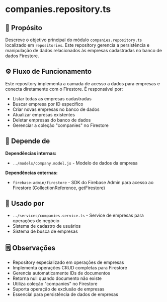 # companies.repository.ts

## 📘 Propósito
Descreve o objetivo principal do módulo `companies.repository.ts` localizado em `repositories`. Este repository gerencia a persistência e manipulação de dados relacionados às empresas cadastradas no banco de dados Firestore.

## ⚙️ Fluxo de Funcionamento
Este repository implementa a camada de acesso a dados para empresas e conecta diretamente com o Firestore. É responsável por:
- Listar todas as empresas cadastradas
- Buscar empresa por ID específico
- Criar novas empresas no banco de dados
- Atualizar empresas existentes
- Deletar empresas do banco de dados
- Gerenciar a coleção "companies" no Firestore

## 🔗 Depende de
**Dependências internas:**
- `../models/company.model.js` - Modelo de dados da empresa

**Dependências externas:**
- `firebase-admin/firestore` - SDK do Firebase Admin para acesso ao Firestore (CollectionReference, getFirestore)

## 🧩 Usado por
- `../services/companies.service.ts` - Service de empresas para operações de negócio
- Sistema de cadastro de usuários
- Sistema de busca de empresas

## 🗒️ Observações
- Repository especializado em operações de empresas
- Implementa operações CRUD completas para Firestore
- Gerencia automaticamente IDs de documentos
- Retorna null quando documento não existe
- Utiliza coleção "companies" no Firestore
- Suporta operação de exclusão de empresas
- Essencial para persistência de dados de empresas
